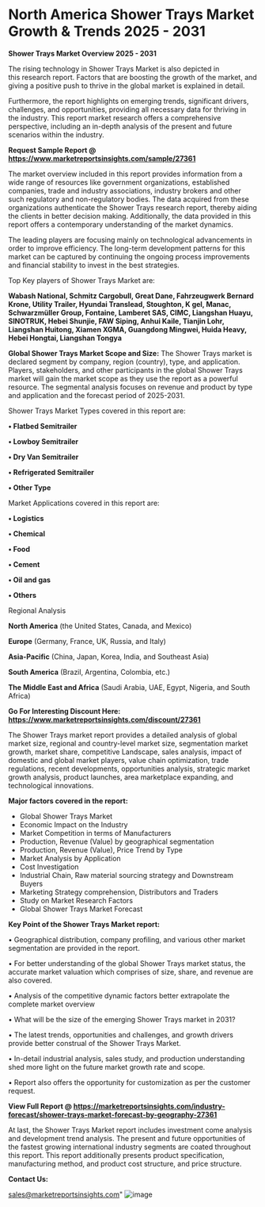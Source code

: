 # North America Shower Trays Market Growth & Trends 2025 - 2031

<Strong> Shower Trays Market Overview 2025 - 2031</strong>

The rising technology in Shower Trays Market is also depicted in this research report. Factors that are boosting the growth of the market, and giving a positive push to thrive in the global market is explained in detail.

Furthermore, the report highlights on emerging trends, significant drivers, challenges, and opportunities, providing all necessary data for thriving in the industry. This report market research offers a comprehensive perspective, including an in-depth analysis of the present and future scenarios within the industry.

<strong>Request Sample Report @ <a href=https://www.marketreportsinsights.com/sample/27361>https://www.marketreportsinsights.com/sample/27361</a></strong>

The market overview included in this report provides information from a wide range of resources like government organizations, established companies, trade and industry associations, industry brokers and other such regulatory and non-regulatory bodies. The data acquired from these organizations authenticate the Shower Trays research report, thereby aiding the clients in better decision making. Additionally, the data provided in this report offers a contemporary understanding of the market dynamics.

The leading players are focusing mainly on technological advancements in order to improve efficiency. The long-term development patterns for this market can be captured by continuing the ongoing process improvements and financial stability to invest in the best strategies.

Top Key players of Shower Trays Market are:

<strong>Wabash National, Schmitz Cargobull, Great Dane, Fahrzeugwerk Bernard Krone, Utility Trailer, Hyundai Translead, Stoughton, K gel, Manac, Schwarzmüller Group, Fontaine, Lamberet SAS, CIMC, Liangshan Huayu, SINOTRUK, Hebei Shunjie, FAW Siping, Anhui Kaile, Tianjin Lohr, Liangshan Huitong, Xiamen XGMA, Guangdong Mingwei, Huida Heavy, Hebei Hongtai, Liangshan Tongya</strong>

<strong><b>Global Shower Trays Market Scope and Size:</b></strong>
The Shower Trays market is declared segment by company, region (country), type, and application. Players, stakeholders, and other participants in the global Shower Trays market will gain the market scope as they use the report as a powerful resource. The segmental analysis focuses on revenue and product by type and application and the forecast period of 2025-2031.

Shower Trays Market Types covered in this report are:

<strong>• Flatbed Semitrailer

• Lowboy Semitrailer

• Dry Van Semitrailer

• Refrigerated Semitrailer

• Other Type</strong>

Market Applications covered in this report are:

<strong>• Logistics

• Chemical

• Food

• Cement

• Oil and gas

• Others</strong> 

Regional Analysis

<strong>North America</strong> (the United States, Canada, and Mexico)

<strong>Europe</strong> (Germany, France, UK, Russia, and Italy)

<strong>Asia-Pacific</strong> (China, Japan, Korea, India, and Southeast Asia)

<strong>South America</strong> (Brazil, Argentina, Colombia, etc.)

<strong>The Middle East and Africa</strong> (Saudi Arabia, UAE, Egypt, Nigeria, and South Africa)

<strong>Go For Interesting Discount Here: <a href=https://www.marketreportsinsights.com/discount/27361>https://www.marketreportsinsights.com/discount/27361</a></strong>

The Shower Trays market report provides a detailed analysis of global market size, regional and country-level market size, segmentation market growth, market share, competitive Landscape, sales analysis, impact of domestic and global market players, value chain optimization, trade regulations, recent developments, opportunities analysis, strategic market growth analysis, product launches, area marketplace expanding, and technological innovations.

<strong><b>Major factors covered in the report:</b></strong>
<ul>
  <li>Global Shower Trays Market </li>
  <li>Economic Impact on the Industry</li>
  <li>Market Competition in terms of Manufacturers</li>
  <li>Production, Revenue (Value) by geographical segmentation</li>
  <li>Production, Revenue (Value), Price Trend by Type</li>
  <li>Market Analysis by Application</li>
  <li>Cost Investigation</li>
  <li>Industrial Chain, Raw material sourcing strategy and Downstream Buyers</li>
  <li>Marketing Strategy comprehension, Distributors and Traders</li>
  <li>Study on Market Research Factors</li>
  <li>Global Shower Trays Market Forecast</li>
</ul>

<strong><b>Key Point of the Shower Trays Market report:</b></strong>

• Geographical distribution, company profiling, and various other market segmentation are provided in the report.

• For better understanding of the global Shower Trays market status, the accurate market valuation which comprises of size, share, and revenue are also covered.

• Analysis of the competitive dynamic factors better extrapolate the complete market overview

• What will be the size of the emerging Shower Trays market in 2031?

• The latest trends, opportunities and challenges, and growth drivers provide better construal of the Shower Trays Market.

• In-detail industrial analysis, sales study, and production understanding shed more light on the future market growth rate and scope.

• Report also offers the opportunity for customization as per the customer request.

<strong><b>View Full Report @ <a href=https://marketreportsinsights.com/industry-forecast/shower-trays-market-forecast-by-geography-27361>https://marketreportsinsights.com/industry-forecast/shower-trays-market-forecast-by-geography-27361</a></b></strong>


At last, the Shower Trays Market report includes investment come analysis and development trend analysis. The present and future opportunities of the fastest growing international industry segments are coated throughout this report. This report additionally presents product specification, manufacturing method, and product cost structure, and price structure.

<strong>Contact Us:</strong>

sales@marketreportsinsights.com"
![image](https://github.com/user-attachments/assets/488c44de-9c98-425e-a2fb-5a9484908a4f)
